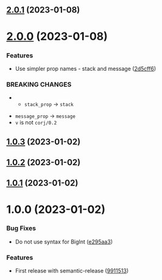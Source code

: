 ## [2.0.1](https://github.com/dany-fedorov/caught-object-report-json/compare/v2.0.0...v2.0.1) (2023-01-08)

# [2.0.0](https://github.com/dany-fedorov/caught-object-report-json/compare/v1.0.3...v2.0.0) (2023-01-08)


### Features

* Use simpler prop names - stack and message ([2d5cff6](https://github.com/dany-fedorov/caught-object-report-json/commit/2d5cff60d79ce5bf05038b03c5c36ee54c27e9d6))


### BREAKING CHANGES

* - `stack_prop` -> `stack`
- `message_prop` -> `message`
- `v` is not `corj/0.2`

## [1.0.3](https://github.com/dany-fedorov/caught-object-report-json/compare/v1.0.2...v1.0.3) (2023-01-02)

## [1.0.2](https://github.com/dany-fedorov/caught-object-report-json/compare/v1.0.1...v1.0.2) (2023-01-02)

## [1.0.1](https://github.com/dany-fedorov/caught-object-report-json/compare/v1.0.0...v1.0.1) (2023-01-02)

# 1.0.0 (2023-01-02)


### Bug Fixes

* Do not use syntax for BigInt ([e295aa3](https://github.com/dany-fedorov/caught-object-report-json/commit/e295aa3c6a89fb00db2dd69e31ee13192fea2f79))


### Features

* First release with semantic-release ([9911513](https://github.com/dany-fedorov/caught-object-report-json/commit/991151325e4ca5e7f46ae15238d5652b74f15965))

